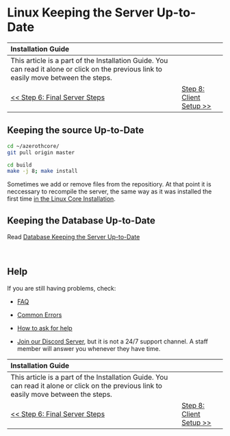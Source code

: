 # Linux Keeping the Server Up-to-Date

| Installation Guide | |
| :- | :- |
| This article is a part of the Installation Guide. You can read it alone or click on the previous link to easily move between the steps. |
| [<< Step 6: Final Server Steps](final-server-steps.md) | [Step 8: Client Setup >>](client-setup.md) |

## Keeping the source Up-to-Date

```sh
cd ~/azerothcore/
git pull origin master
```

```sh
cd build
make -j 8; make install
```

Sometimes we add or remove files from the repositiory. At that point it is neccessary to recompile the server, the same way as it was installed the first time [in the Linux Core Installation](linux-core-installation.md#configuring-for-compiling).

## Keeping the Database Up-to-Date

Read [Database Keeping the Server Up-to-Date](database-keeping-the-server-up-to-date.md)

<br>

## Help

If you are still having problems, check:

* [FAQ](faq.md)

* [Common Errors](common-errors.md)

* [How to ask for help](how-to-ask-for-help.md)

* [Join our Discord Server](https://discord.gg/gkt4y2x), but it is not a 24/7 support channel. A staff member will answer you whenever they have time.

| Installation Guide | |
| :- | :- |
| This article is a part of the Installation Guide. You can read it alone or click on the previous link to easily move between the steps. |
| [<< Step 6: Final Server Steps](final-server-steps.md) | [Step 8: Client Setup >>](client-setup.md) |
